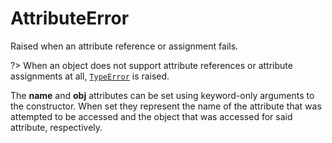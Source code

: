 # AttributeError

Raised when an attribute reference or assignment fails. 

?> When an object does not support attribute references or attribute assignments at all, [`TypeError`](/exceptions/TypeError.md) is raised.

The **name** and **obj** attributes can be set using keyword-only arguments to the constructor. When set they represent the name of the attribute that was attempted to be accessed and the object that was accessed for said attribute, respectively.
